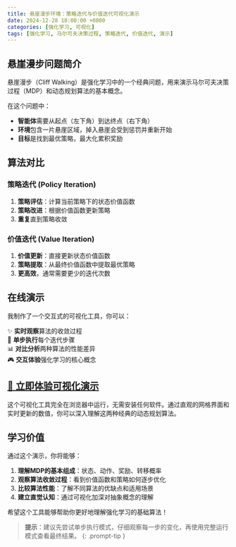 ```yaml
---
title: 悬崖漫步环境：策略迭代与价值迭代可视化演示
date: 2024-12-28 18:00:00 +0800
categories: [强化学习, 可视化]
tags: [强化学习, 马尔可夫决策过程, 策略迭代, 价值迭代, 演示]
---
```


## 悬崖漫步问题简介

悬崖漫步（Cliff Walking）是强化学习中的一个经典问题，用来演示马尔可夫决策过程（MDP）和动态规划算法的基本概念。

在这个问题中：
- **智能体**需要从起点（左下角）到达终点（右下角）
- **环境**包含一片悬崖区域，掉入悬崖会受到惩罚并重新开始
- **目标**是找到最优策略，最大化累积奖励

## 算法对比

### 策略迭代 (Policy Iteration)
1. **策略评估**：计算当前策略下的状态价值函数
2. **策略改进**：根据价值函数更新策略
3. **重复**直到策略收敛

### 价值迭代 (Value Iteration)
1. **价值更新**：直接更新状态价值函数
2. **策略提取**：从最终价值函数中提取最优策略
3. **更高效**，通常需要更少的迭代次数

## 在线演示

我制作了一个交互式的可视化工具，你可以：

✨ **实时观察**算法的收敛过程  
🔄 **单步执行**每个迭代步骤  
📊 **对比分析**两种算法的性能差异  
🎮 **交互体验**强化学习的核心概念  

## [🚀 立即体验可视化演示](/cliff-walking/)

这个可视化工具完全在浏览器中运行，无需安装任何软件。通过直观的网格界面和实时更新的数值，你可以深入理解这两种经典的动态规划算法。

## 学习价值

通过这个演示，你将能够：

1. **理解MDP的基本组成**：状态、动作、奖励、转移概率
2. **观察算法收敛过程**：看到价值函数和策略如何逐步优化
3. **比较算法性能**：了解不同算法的优缺点和适用场景
4. **建立直觉认知**：通过可视化加深对抽象概念的理解

希望这个工具能够帮助你更好地理解强化学习的基础算法！

> **提示**：建议先尝试单步执行模式，仔细观察每一步的变化，再使用完整运行模式查看最终结果。
{: .prompt-tip } 